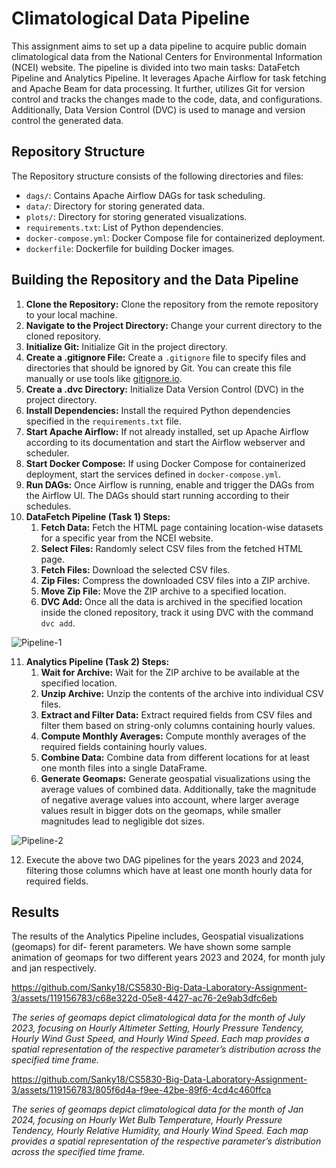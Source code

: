 # Climatological Data Pipeline

This assignment aims to set up a data pipeline to acquire public domain climatological data from the National Centers for Environmental Information (NCEI) website. The pipeline is divided into two main tasks: DataFetch Pipeline and Analytics Pipeline. It leverages Apache Airflow for task fetching and Apache Beam for data processing. It further, utilizes Git for version control and tracks the changes made to the code, data, and configurations. Additionally, Data Version Control (DVC) is used to manage and version control the generated data.

## Repository Structure

The Repository structure consists of the following directories and files:

- `dags/`: Contains Apache Airflow DAGs for task scheduling.
- `data/`: Directory for storing generated data.
- `plots/`: Directory for storing generated visualizations.
- `requirements.txt`: List of Python dependencies.
- `docker-compose.yml`: Docker Compose file for containerized deployment.
- `dockerfile`: Dockerfile for building Docker images.
## Building the Repository and the Data Pipeline

1. **Clone the Repository:** 
   Clone the repository from the remote repository to your local machine.
2. **Navigate to the Project Directory:** 
   Change your current directory to the cloned repository.
3. **Initialize Git:** 
   Initialize Git in the project directory.
4. **Create a .gitignore File:** 
   Create a `.gitignore` file to specify files and directories that should be ignored by Git. You can create this file manually or use tools like [gitignore.io](https://www.gitignore.io/).
5. **Create a .dvc Directory:** 
   Initialize Data Version Control (DVC) in the project directory.
6. **Install Dependencies:** 
   Install the required Python dependencies specified in the `requirements.txt` file.
7. **Start Apache Airflow:** 
   If not already installed, set up Apache Airflow according to its documentation and start the Airflow webserver and scheduler.
8. **Start Docker Compose:** 
   If using Docker Compose for containerized deployment, start the services defined in `docker-compose.yml`.
9. **Run DAGs:** 
   Once Airflow is running, enable and trigger the DAGs from the Airflow UI. The DAGs should start running according to their schedules.
10. **DataFetch Pipeline (Task 1) Steps:**
    1. **Fetch Data:** 
       Fetch the HTML page containing location-wise datasets for a specific year from the NCEI website.
    2. **Select Files:** 
       Randomly select CSV files from the fetched HTML page.
    3. **Fetch Files:** 
       Download the selected CSV files.
    4. **Zip Files:** 
       Compress the downloaded CSV files into a ZIP archive.
    5. **Move Zip File:** 
       Move the ZIP archive to a specified location.
    6. **DVC Add:** 
       Once all the data is archived in the specified location inside the cloned repository, track it using DVC with the command `dvc add`.
       
![Pipeline-1](https://github.com/Sanky18/CS5830-Big-Data-Laboratory-Assignment-3/assets/119156783/6b513d63-7029-4742-83c5-b0d1e9c20667)

11. **Analytics Pipeline (Task 2) Steps:**
    1. **Wait for Archive:** 
       Wait for the ZIP archive to be available at the specified location.
    2. **Unzip Archive:** 
       Unzip the contents of the archive into individual CSV files.
    3. **Extract and Filter Data:** 
        Extract required fields from CSV files and filter them based on string-only columns containing hourly values.
    4. **Compute Monthly Averages:** 
       Compute monthly averages of the required fields containing hourly values.
    5. **Combine Data:** 
        Combine data from different locations for at least one month files into a single DataFrame.
    6. **Generate Geomaps:** 
       Generate geospatial visualizations using the average values of combined data. Additionally, take the magnitude of negative average values into account, where larger average values result in bigger dots on the geomaps, while smaller magnitudes lead to negligible dot sizes.
       
![Pipeline-2](https://github.com/Sanky18/CS5830-Big-Data-Laboratory-Assignment-3/assets/119156783/a534a9e9-244c-4370-af90-6ebc3fade2af)

12. Execute the above two DAG pipelines for the years 2023 and 2024, filtering those columns which have at least one month hourly data for required fields.

## Results
The results of the Analytics Pipeline includes, Geospatial visualizations (geomaps) for dif-
ferent parameters. We have shown some sample animation of geomaps for two different years 2023 and
2024, for month july and jan respectively.

https://github.com/Sanky18/CS5830-Big-Data-Laboratory-Assignment-3/assets/119156783/c68e322d-05e8-4427-ac76-2e9ab3dfc6eb


*The series of geomaps depict climatological data for the month of July 2023, focusing on Hourly Altimeter Setting, Hourly Pressure Tendency, Hourly Wind Gust Speed, and
Hourly Wind Speed. Each map provides a spatial representation of the respective parameter’s
distribution across the specified time frame.*



https://github.com/Sanky18/CS5830-Big-Data-Laboratory-Assignment-3/assets/119156783/805f6d4a-f9ee-42be-89f6-4cd4c460ffca

*The series of geomaps depict climatological data for the month of Jan 2024, focusing on Hourly Wet Bulb Temperature, Hourly Pressure Tendency, Hourly Relative Humidity,
and Hourly Wind Speed. Each map provides a spatial representation of the respective parameter’s distribution across the specified time frame.*

